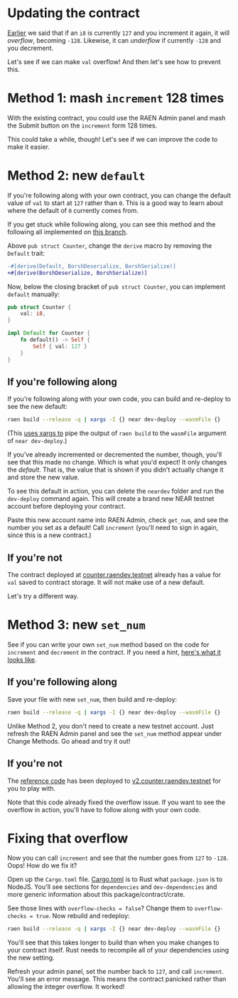 # Updating the contract

[Earlier](./first_steps.md) we said that if an `i8` is currently `127` and you increment it again, it will _overflow_, becoming `-128`. Likewise, it can _underflow_ if currently `-128` and you decrement.

Let's see if we can make `val` overflow! And then let's see how to prevent this.

# Method 1: mash `increment` 128 times

With the existing contract, you could use the RAEN Admin panel and mash the Submit button on the `increment` form 128 times.

This could take a while, though! Let's see if we can improve the code to make it easier.

# Method 2: new `default`

If you're following along with your own contract, you can change the default value of `val` to start at `127` rather than `0`. This is a good way to learn about where the default of `0` currently comes from.

If you get stuck while following along, you can see this method and the following all implemented on [this branch](https://github.com/raendev/examples/pull/4/files).

Above `pub struct Counter`, change the `derive` macro by removing the `Default` trait:

```diff
-#[derive(Default, BorshDeserialize, BorshSerialize)]
+#[derive(BorshDeserialize, BorshSerialize)]
```

Now, below the closing bracket of `pub struct Counter`, you can implement `default` manually:

```rust
pub struct Counter {
    val: i8,
}

impl Default for Counter {
    fn default() -> Self {
        Self { val: 127 }
    }
}
```

## If you're following along

If you're following along with your own code, you can build and re-deploy to see the new default:

```bash
raen build --release -q | xargs -I {} near dev-deploy --wasmFile {}
```

(This [uses xargs to](https://stackoverflow.com/a/42631216/249801) pipe the output of `raen build` to the `wasmFile` argument of `near dev-deploy`.)

If you've already incremented or decremented the number, though, you'll see that this made no change. Which is what you'd expect! It only changes the _default_. That is, the value that is shown if you didn't actually change it and store the new value.

To see this default in action, you can delete the `neardev` folder and run the `dev-deploy` command again. This will create a brand new NEAR testnet account before deploying your contract.

Paste this new account name into RAEN Admin, check `get_num`, and see the number you set as a default! Call `increment` (you'll need to sign in again, since this is a new contract.)

## If you're not

The contract deployed at [counter.raendev.testnet](https://raen.dev/admin/#/counter.raendev.testnet) already has a value for `val` saved to contract storage. It will not make use of a new default.

Let's try a different way.

# Method 3: new `set_num`

See if you can write your own `set_num` method based on the code for `increment` and `decrement` in the contract. If you need a hint, [here's what it looks like](https://github.com/raendev/examples/pull/4/files).

## If you're following along

Save your file with new `set_num`, then build and re-deploy:

```bash
raen build --release -q | xargs -I {} near dev-deploy --wasmFile {}
```

Unlike Method 2, you don't need to create a new testnet account. Just refresh the RAEN Admin panel and see the `set_num` method appear under Change Methods. Go ahead and try it out!

## If you're not

The [reference code](https://github.com/raendev/examples/pull/4/files) has been deployed to [v2.counter.raendev.testnet](https://raen.dev/admin/#/v2.counter.raendev.testnet) for you to play with.

Note that this code already fixed the overflow issue. If you want to see the overflow in action, you'll have to follow along with your own code.

# Fixing that overflow

Now you can call `increment` and see that the number goes from `127` to `-128`. Oops! How do we fix it?

Open up the `Cargo.toml` file. [Cargo.toml](https://doc.rust-lang.org/cargo/guide/cargo-toml-vs-cargo-lock.html) is to Rust what `package.json` is to NodeJS. You'll see sections for `dependencies` and `dev-dependencies` and more generic information about this package/contract/crate.

See those lines with `overflow-checks = false`? Change them to `overflow-checks = true`. Now rebuild and redeploy:

```bash
raen build --release -q | xargs -I {} near dev-deploy --wasmFile {}
```

You'll see that this takes longer to build than when you make changes to your contract itself. Rust needs to recompile all of your dependencies using the new setting.

Refresh your admin panel, set the number back to `127`, and call `increment`. You'll see an error message. This means the contract panicked rather than allowing the integer overflow. It worked!
